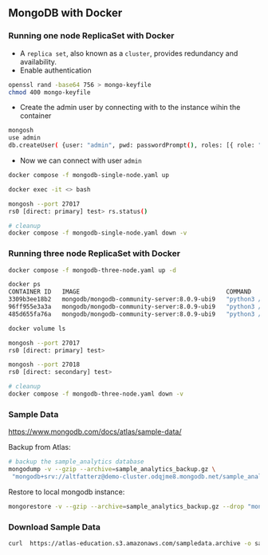 ## MongoDB with Docker

### Running one node ReplicaSet with Docker

- A `replica set`, also known as a `cluster`, provides redundancy and availability.
- Enable authentication

```bash
openssl rand -base64 756 > mongo-keyfile
chmod 400 mongo-keyfile
```

- Create the admin user by connecting with to the instance wihin the container

```bash
mongosh 
use admin
db.createUser( {user: "admin", pwd: passwordPrompt(), roles: [{ role: "userAdminAnyDatabase", db: "admin" }]})
```

- Now we can connect with user `admin`

```bash
docker compose -f mongodb-single-node.yaml up

docker exec -it <> bash

mongosh --port 27017
rs0 [direct: primary] test> rs.status()

# cleanup
docker compose -f mongodb-single-node.yaml down -v
```

### Running three node ReplicaSet with Docker

```bash
docker compose -f mongodb-three-node.yaml up -d

docker ps 
CONTAINER ID   IMAGE                                         COMMAND                  CREATED          STATUS                    PORTS                                 NAMES
3309b3ee18b2   mongodb/mongodb-community-server:8.0.9-ubi9   "python3 /usr/local/…"   13 seconds ago   Up 13 seconds (healthy)   0.0.0.0:27017->27017/tcp              mongo1
96ff955e3a3a   mongodb/mongodb-community-server:8.0.9-ubi9   "python3 /usr/local/…"   13 seconds ago   Up 13 seconds             27017/tcp, 0.0.0.0:27018->27018/tcp   mongo2
485d655fa76a   mongodb/mongodb-community-server:8.0.9-ubi9   "python3 /usr/local/…"   13 seconds ago   Up 13 seconds             27017/tcp, 0.0.0.0:27019->27019/tcp   mongo3

docker volume ls 

mongosh --port 27017
rs0 [direct: primary] test>

mongosh --port 27018
rs0 [direct: secondary] test>

# cleanup
docker compose -f mongodb-three-node.yaml down -v
```

### Sample Data

https://www.mongodb.com/docs/atlas/sample-data/

Backup from Atlas:

```bash
# backup the sample_analytics database
mongodump -v --gzip --archive=sample_analytics_backup.gz \
 "mongodb+srv://altfatterz@demo-cluster.odqjme8.mongodb.net/sample_analytics"
```

Restore to local mongodb instance:

```bash
mongorestore -v --gzip --archive=sample_analytics_backup.gz --drop "mongodb://localhost:27017"
```


### Download Sample Data

```bash
curl  https://atlas-education.s3.amazonaws.com/sampledata.archive -o sampledata.archive
```